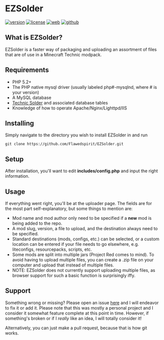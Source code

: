 # EZSolder
[![version](https://img.shields.io/badge/Version-2.0--beta-lightgrey.svg?style=flat-square)](https://github.com/Flawedspirit/EZSolder)
[![license](https://img.shields.io/badge/License-GPL-blue.svg?style=flat-square)](https://www.gnu.org/licenses/gpl-3.0.en.html)
[![web](https://img.shields.io/badge/web-flawedspirit.com-blue.svg?style=flat-square)](https://flawedspirit.com)
[![github](https://img.shields.io/badge/github-Flawedspirit%2FEZSolder-blue.svg?style=flat-square)](https://github.com/Flawedspirit/EZSolder)
## What is EZSolder?
EZSolder is a faster way of packaging and uploading an assortment of files that are of use in a Minecraft Technic modpack.

## Requirements
- PHP 5.2+
- The PHP native mysql driver (usually labeled php#-mysqlnd, where # is your version)
- A MySQL database
- [Technic Solder](https://solder.io) and associated database tables
- Knowledge of how to operate Apache/Nginx/Lighttpd/IIS

## Installing
Simply navigate to the directory you wish to install EZSolder in and run

`git clone https://github.com/Flawedspirit/EZSolder.git`

## Setup
After installation, you'll want to edit **includes/config.php** and input the right information.

## Usage
If everything went right, you'll be at the uploader page. The fields are for the most part self-explanatory, but some things to mention are:
- Mod name and mod author only need to be specified if a **new** mod is being added to the repo.
- A mod slug, version, a file to upload, and the destination always need to be specified.
- Standard destinations (mods, configs, etc.) can be selected, or a custom location can be entered if your file needs to go elsewhere, e.g. liteconfigs, resourcepacks, scripts, etc.
- Some mods are split into multiple jars (Project Red comes to mind). To avoid having to upload multiple files, you can create a .zip file on your computer and upload that instead of multiple files.
- NOTE: EZSolder does not currently support uploading multiple files, as browser support for such a basic function is surprisingly iffy.

## Support
Something wrong or missing? Please open an issue [here](https://github.com/Flawedspirit/EZSolder/issues) and I will endeavor to fix it or add it. Please note that this was mostly a personal project and I consider it somewhat feature complete at this point in time. However, if something's broken or if I *really* like an idea, I will totally consider it!

Alternatively, you can just make a pull request, because that is how git works.
